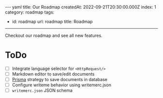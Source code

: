 --- yaml
title: Our Roadmap
createdAt: 2022-09-21T20:30:00.000Z
index: 1
category: roadmap
tags:

- id: roadmap
  url: roadmap
  title: Roadmap

---

Checkout our roadmap and see all new features.

# ToDo

- [ ] Integrate language selector for `<HttpRequest/>`
- [ ] Markdown editor to save/edit documents
- [ ] [Prisma](https://prisma.io/) strategy to save documents in database
- [ ] Configure writeme behavior using writemerc.json
- [ ] `writemerc.json` JSON schema
